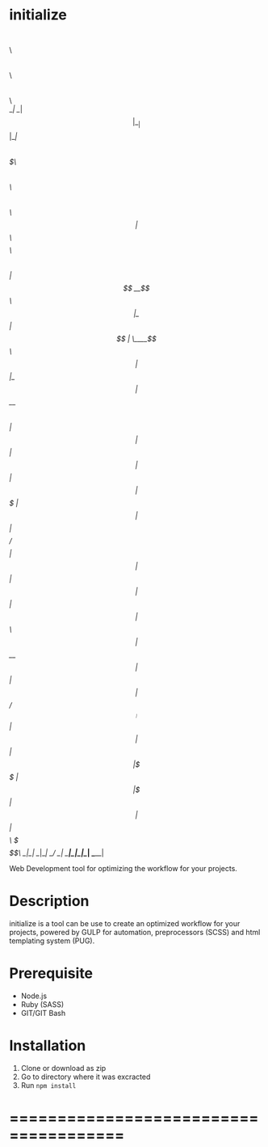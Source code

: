 # initialize

$$\           $$\   $$\     $$\           $$\ $$\                     
\__|          \__|  $$ |    \__|          $$ |\__|                    
$$\ $$$$$$$\  $$\ $$$$$$\   $$\  $$$$$$\  $$ |$$\ $$$$$$$$\  $$$$$$\  
$$ |$$  __$$\ $$ |\_$$  _|  $$ | \____$$\ $$ |$$ |\____$$  |$$  __$$\ 
$$ |$$ |  $$ |$$ |  $$ |    $$ | $$$$$$$ |$$ |$$ |  $$$$ _/ $$$$$$$$ |
$$ |$$ |  $$ |$$ |  $$ |$$\ $$ |$$  __$$ |$$ |$$ | $$  _/   $$   ____|
$$ |$$ |  $$ |$$ |  \$$$$  |$$ |\$$$$$$$ |$$ |$$ |$$$$$$$$\ \$$$$$$$\ 
\__|\__|  \__|\__|   \____/ \__| \_______|\__|\__|\________| \_______|

Web Development tool for optimizing the workflow for your projects.

# Description
initialize is a tool can be use to create an optimized workflow for your projects, powered by GULP for automation, preprocessors (SCSS) and html templating system (PUG).

# Prerequisite
- Node.js
- Ruby (SASS)
- GIT/GIT Bash

# Installation
1. Clone or download as zip
2. Go to directory where it was excracted
3. Run `npm install`


# ======================================